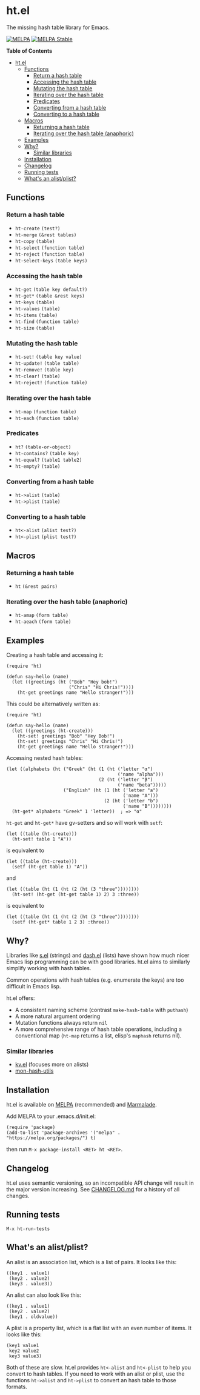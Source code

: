 # ht.el

The missing hash table library for Emacs.

[![MELPA](http://melpa.org/packages/ht-badge.svg)](http://melpa.org/#/ht)
[![MELPA Stable](http://stable.melpa.org/packages/ht-badge.svg)](http://stable.melpa.org/#/ht)

<!-- markdown-toc start - Don't edit this section. Run M-x markdown-toc-generate-toc again -->
**Table of Contents**

- [ht.el](#htel)
    - [Functions](#functions)
        - [Return a hash table](#return-a-hash-table)
        - [Accessing the hash table](#accessing-the-hash-table)
        - [Mutating the hash table](#mutating-the-hash-table)
        - [Iterating over the hash table](#iterating-over-the-hash-table)
        - [Predicates](#predicates)
        - [Converting from a hash table](#converting-from-a-hash-table)
        - [Converting to a hash table](#converting-to-a-hash-table)
    - [Macros](#macros)
        - [Returning a hash table](#returning-a-hash-table)
        - [Iterating over the hash table (anaphoric)](#iterating-over-the-hash-table-anaphoric)
    - [Examples](#examples)
    - [Why?](#why)
        - [Similar libraries](#similar-libraries)
    - [Installation](#installation)
    - [Changelog](#changelog)
    - [Running tests](#running-tests)
    - [What's an alist/plist?](#whats-an-alistplist)

<!-- markdown-toc end -->

## Functions

### Return a hash table

* `ht-create` `(test?)`
* `ht-merge` `(&rest tables)`
* `ht-copy` `(table)`
* `ht-select` `(function table)`
* `ht-reject` `(function table)`
* `ht-select-keys` `(table keys)`

### Accessing the hash table

* `ht-get` `(table key default?)`
* `ht-get*` `(table &rest keys)`
* `ht-keys` `(table)`
* `ht-values` `(table)`
* `ht-items` `(table)`
* `ht-find` `(function table)`
* `ht-size` `(table)`

### Mutating the hash table

* `ht-set!` `(table key value)`
* `ht-update!` `(table table)`
* `ht-remove!` `(table key)`
* `ht-clear!` `(table)`
* `ht-reject!` `(function table)`

### Iterating over the hash table

* `ht-map` `(function table)`
* `ht-each` `(function table)`

### Predicates

* `ht?` `(table-or-object)`
* `ht-contains?` `(table key)`
* `ht-equal?` `(table1 table2)`
* `ht-empty?` `(table)`

### Converting from a hash table

* `ht->alist` `(table)`
* `ht->plist` `(table)`

### Converting to a hash table

* `ht<-alist` `(alist test?)`
* `ht<-plist` `(plist test?)`

## Macros

### Returning a hash table

* `ht` `(&rest pairs)`

### Iterating over the hash table (anaphoric)

* `ht-amap` `(form table)`
* `ht-aeach` `(form table)`

## Examples

Creating a hash table and accessing it:

``` emacs-lisp
(require 'ht)

(defun say-hello (name)
  (let ((greetings (ht ("Bob" "Hey bob!")
                       ("Chris" "Hi Chris!"))))
    (ht-get greetings name "Hello stranger!")))
```

This could be alternatively written as:

``` emacs-lisp
(require 'ht)

(defun say-hello (name)
  (let ((greetings (ht-create)))
    (ht-set! greetings "Bob" "Hey Bob!")
    (ht-set! greetings "Chris" "Hi Chris!")
    (ht-get greetings name "Hello stranger!")))
```

Accessing nested hash tables:

``` emacs-lisp
(let ((alphabets (ht ("Greek" (ht (1 (ht ('letter "α")
                                         ('name "alpha")))
                                  (2 (ht ('letter "β")
                                         ('name "beta")))))
                     ("English" (ht (1 (ht ('letter "a")
                                           ('name "A")))
                                    (2 (ht ('letter "b")
                                           ('name "B"))))))))
  (ht-get* alphabets "Greek" 1 'letter))  ; => "α"
```

`ht-get` and `ht-get*` have gv-setters and so will work with `setf`:

``` emacs-lisp
(let ((table (ht-create)))
  (ht-set! table 1 "A"))
```

is equivalent to

``` emacs-lisp
(let ((table (ht-create)))
  (setf (ht-get table 1) "A"))
```

and

``` emacs-lisp
(let ((table (ht (1 (ht (2 (ht (3 "three"))))))))
  (ht-set! (ht-get (ht-get table 1) 2) 3 :three))
```

is equivalent to

``` emacs-lisp
(let ((table (ht (1 (ht (2 (ht (3 "three"))))))))
  (setf (ht-get* table 1 2 3) :three))
```

## Why?

Libraries like [s.el](https://github.com/magnars/s.el) (strings) and
[dash.el](https://github.com/magnars/dash.el) (lists) have shown how
much nicer Emacs lisp programming can be with good libraries. ht.el
aims to similarly simplify working with hash tables.

Common operations with hash tables (e.g. enumerate the keys) are too
difficult in Emacs lisp.

ht.el offers:

* A consistent naming scheme (contrast `make-hash-table` with `puthash`)
* A more natural argument ordering
* Mutation functions always return `nil`
* A more comprehensive range of hash table operations, including a
  conventional map (`ht-map` returns a list, elisp's `maphash` returns
  nil).

### Similar libraries

* [kv.el](https://github.com/nicferrier/emacs-kv) (focuses more on
  alists)
* [mon-hash-utils](http://www.emacswiki.org/emacs/mon-hash-utils.el)

## Installation

ht.el is available on [MELPA](https://melpa.org/) (recommended) and
[Marmalade](http://marmalade-repo.org/).

Add MELPA to your .emacs.d/init.el:

``` emacs-lisp
(require 'package)
(add-to-list 'package-archives '("melpa" . "https://melpa.org/packages/") t)
```

then run `M-x package-install <RET> ht <RET>`.

## Changelog

ht.el uses semantic versioning, so an incompatible API change will
result in the major version increasing. See
[CHANGELOG.md](CHANGELOG.md) for a history of all changes.

## Running tests

`M-x ht-run-tests`

## What's an alist/plist?

An alist is an association list, which is a list of pairs. It looks like this:

    ((key1 . value1)
     (key2 . value2)
     (key3 . value3))

An alist can also look like this:

    ((key1 . value1)
     (key2 . value2)
     (key1 . oldvalue))

A plist is a property list, which is a flat list with an even number
of items. It looks like this:

    (key1 value1
     key2 value2
     key3 value3)

Both of these are slow. ht.el provides `ht<-alist` and
`ht<-plist` to help you convert to hash tables. If you need to
work with an alist or plist, use the functions `ht->alist` and
`ht->plist` to convert an hash table to those formats.

